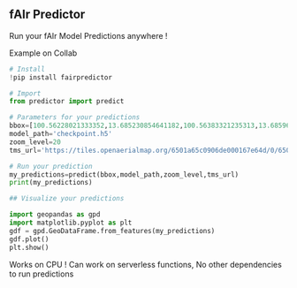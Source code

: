 ## fAIr Predictor

Run your fAIr Model Predictions anywhere ! 

Example on Collab 
```python
# Install 
!pip install fairpredictor

# Import 
from predictor import predict

# Parameters for your predictions 
bbox=[100.56228021333352,13.685230854641182,100.56383321235313,13.685961853747969]
model_path='checkpoint.h5'
zoom_level=20
tms_url='https://tiles.openaerialmap.org/6501a65c0906de000167e64d/0/6501a65c0906de000167e64e/{z}/{x}/{y}'

# Run your prediction 
my_predictions=predict(bbox,model_path,zoom_level,tms_url)
print(my_predictions)

## Visualize your predictions 

import geopandas as gpd
import matplotlib.pyplot as plt
gdf = gpd.GeoDataFrame.from_features(my_predictions)
gdf.plot()
plt.show()
```

Works on CPU ! Can work on serverless functions, No other dependencies to run predictions 
